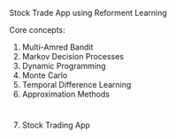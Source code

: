 Stock Trade App using Reforment Learning

Core concepts:

1. Multi-Amred Bandit
2. Markov Decision Processes
3. Dynamic Programming
4. Monte Carlo
5. Temporal Difference Learning
6. Approximation Methods

#
7. Stock Trading App

